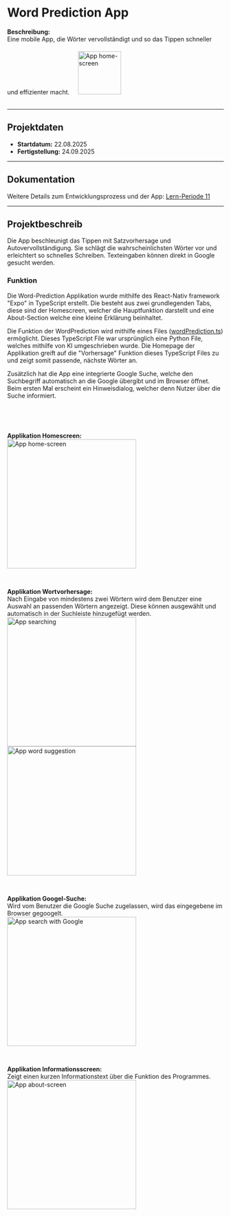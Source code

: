 # Word Prediction App

**Beschreibung:**  
Eine mobile App, die Wörter  vervollständigt und so das Tippen schneller und effizienter macht.<img src="https://github.com/Fynn8962/Lern-Periode-11/blob/main/images/word_prediction_icon.png" 
     alt="App home-screen" 
     width="100" 
     style="padding: 20px;">
                   


---

## Projektdaten

- **Startdatum:** 22.08.2025  
- **Fertigstellung:** 24.09.2025

---

## Dokumentation
Weitere Details zum Entwicklungsprozess und der App: [Lern-Periode 11](https://github.com/Fynn8962/Lern-Periode-11)

---

## Projektbeschreib

Die App beschleunigt das Tippen mit Satzvorhersage und Autovervollständigung. Sie schlägt die wahrscheinlichsten Wörter vor und erleichtert so schnelles Schreiben. Texteingaben können direkt in Google gesucht werden.

### Funktion           
Die Word-Prediction Applikation wurde mithilfe des React-Nativ framework "Expo" in TypeScript erstellt. Die besteht aus zwei grundlegenden Tabs, diese sind der Homescreen, welcher die Hauptfunktion darstellt und eine About-Section welche eine kleine Erklärung beinhaltet. 

Die Funktion der WordPrediction wird mithilfe eines Files ([wordPrediction.ts](https://github.com/Fynn8962/word_prediction_app/tree/main/utils)) ermöglicht. Dieses TypeScript File war ursprünglich eine Python File, welches mithilfe von KI umgeschrieben wurde. Die Homepage der Applikation greift auf die "Vorhersage" Funktion dieses TypeScript Files zu und zeigt somit passende, nächste Wörter an. 

Zusätzlich hat die App eine integrierte Google Suche, welche den Suchbegriff automatisch an die Google übergibt und im Browser öffnet. Beim ersten Mal erscheint ein Hinweisdialog, welcher denn Nutzer über die Suche informiert.

 &nbsp;

  &nbsp;


**Applikation Homescreen:**                                       
<img src="https://github.com/Fynn8962/Lern-Periode-11/blob/main/images/word_prediction_home.jpg" alt="App home-screen" width="300" >                     

 &nbsp;

**Applikation Wortvorhersage:**                                
Nach Eingabe von mindestens zwei Wörtern wird dem Benutzer eine Auswahl an passenden Wörtern angezeigt. Diese können ausgewählt und automatisch in der Suchleiste hinzugefügt werden.                        
<img src="https://github.com/Fynn8962/Lern-Periode-11/blob/main/images/word_prediction_search.jpg" alt="App searching" width="300" >
<img src="https://github.com/Fynn8962/Lern-Periode-11/blob/main/images/word_prediction_suggestion.jpg" alt="App word suggestion" width="300" >

 &nbsp;

**Applikation Googel-Suche:**               
Wird vom Benutzer die Google Suche zugelassen, wird das eingegebene im Browser gegoogelt.                        
<img src="https://github.com/Fynn8962/Lern-Periode-11/blob/main/images/word_prediction_search_google.jpg" alt="App search with Google" width="300" >

 &nbsp;

**Applikation Informationsscreen:**                     
Zeigt einen kurzen Informationstext über die Funktion des Programmes.           
<img src="https://github.com/Fynn8962/Lern-Periode-11/blob/main/images/word_prediction_about.jpg" alt="App about-screen" width="300" >

